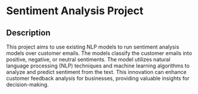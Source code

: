 # Sentiment Analysis Project

## Description
This project aims to use existing NLP models to run sentiment analysis models over customer emails. The models classify the customer emails into positive, negative, or neutral sentiments. The model utilizes natural language processing (NLP) techniques and machine learning algorithms to analyze and predict sentiment from the text. This innovation can enhance customer feedback analysis for businesses, providing valuable insights for decision-making.

